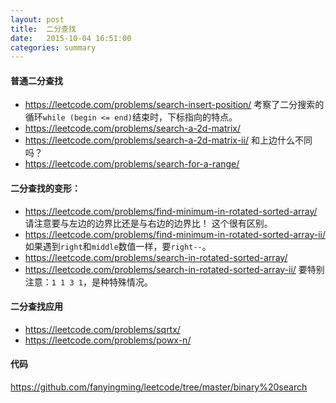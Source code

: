 ```yaml
---
layout: post
title:  二分查找
date:   2015-10-04 16:51:00
categories: summary
---
```


#### 普通二分查找

- <https://leetcode.com/problems/search-insert-position/>
考察了二分搜索的循环`while (begin <= end)`结束时，下标指向的特点。
- <https://leetcode.com/problems/search-a-2d-matrix/>
- <https://leetcode.com/problems/search-a-2d-matrix-ii/> 和上边什么不同吗？
- <https://leetcode.com/problems/search-for-a-range/>

#### 二分查找的变形：

- <https://leetcode.com/problems/find-minimum-in-rotated-sorted-array/>
请注意要与左边的边界比还是与右边的边界比！
这个很有区别。
- <https://leetcode.com/problems/find-minimum-in-rotated-sorted-array-ii/>
如果遇到`right`和`middle`数值一样，要`right--`。
- <https://leetcode.com/problems/search-in-rotated-sorted-array/>
- <https://leetcode.com/problems/search-in-rotated-sorted-array-ii/>
要特别注意：`1 1 3 1`，是种特殊情况。

#### 二分查找应用

- <https://leetcode.com/problems/sqrtx/>
- <https://leetcode.com/problems/powx-n/>

#### 代码
<https://github.com/fanyingming/leetcode/tree/master/binary%20search>



